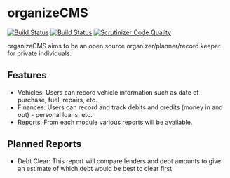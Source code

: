 organizeCMS
===========

[![Build Status](https://travis-ci.org/organizeCMS/organizeCMS.svg?branch=master)](https://travis-ci.org/organizeCMS/organizeCMS) [![Build Status](https://scrutinizer-ci.com/g/organizeCMS/organizeCMS/badges/build.png?b=master)](https://scrutinizer-ci.com/g/organizeCMS/organizeCMS/build-status/master)  [![Scrutinizer Code Quality](https://scrutinizer-ci.com/g/organizeCMS/organizeCMS/badges/quality-score.png?b=master)](https://scrutinizer-ci.com/g/organizeCMS/organizeCMS/?branch=master)

organizeCMS aims to be an open source organizer/planner/record keeper for private individuals.

Features
--------

* Vehicles: Users can record vehicle information such as date of purchase, fuel, repairs, etc.
* Finances: Users can record and track debits and credits (money in and out) - personal loans, etc.
* Reports: From each module various reports will be available.

Planned Reports
---------------
* Debt Clear: This report will compare lenders and debt amounts to give an estimate of which debt would be best to clear first.
